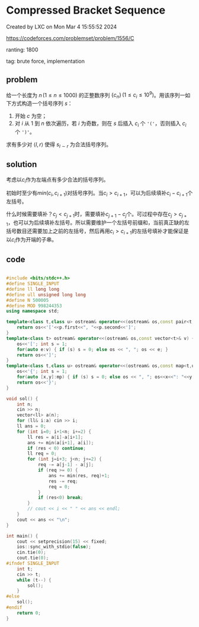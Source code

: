 # Compressed Bracket Sequence

Created by LXC on Mon Mar  4 15:55:52 2024

https://codeforces.com/problemset/problem/1556/C

ranting: 1800

tag: brute force, implementation

## problem

给一个长度为 $n\,(1\le n\le 1000)$ 的正整数序列 $\left\lbrace c_n\right\rbrace \,(1\le c_i\le 10^9)$。用该序列一如下方式构造一个括号序列 $s$：

1. 开始 $c$ 为空；
2. 对 $i$ 从 $1$ 到 $n$ 依次遍历，若 $i$ 为奇数，则在 $s$ 后插入 $c_i$ 个 `'('`，否则插入 $c_i$ 个 `')'`。

求有多少对 $\left<l,r\right>$ 使得 $s_{l\sim r}$ 为合法括号序列。

## solution

考虑以$c_i$作为左端点有多少合法的括号序列。

初始时至少有$min(c_i, c_{i+1})$对括号序列。当$c_i > c_{i+1}$，可以为后续填补$c_i-c_{i+1}$个左括号。

什么时候需要填补？$c_{j} < c_{j+1}$时，需要填补$c_{j+1}-c_{j}$个。可过程中存在$c_{j}>c_{j+1}$，也可以为后续填补左括号。所以需要维护一个左括号前缀和，当前真正缺的左括号数目还需要加上之前的左括号，然后再用$c_i > c_{i+1}$的左括号填补才能保证是以$c_i$作为开端的子串。

## code

``` cpp

#include <bits/stdc++.h>
#define SINGLE_INPUT
#define ll long long
#define ull unsigned long long
#define N 500005
#define MOD 998244353
using namespace std;

template<class t,class u> ostream& operator<<(ostream& os,const pair<t,u>& p) {
    return os<<'['<<p.first<<", "<<p.second<<']';
}
template<class t> ostream& operator<<(ostream& os,const vector<t>& v) {
    os<<'['; int s = 1;
    for(auto e:v) { if (s) s = 0; else os << ", "; os << e; }
    return os<<']';
}
template<class t,class u> ostream& operator<<(ostream& os,const map<t,u>& mp){
    os<<'{'; int s = 1;
    for(auto [x,y]:mp) { if (s) s = 0; else os << ", "; os<<x<<": "<<y; }
    return os<<'}';
}

void sol() {
    int n;
    cin >> n;
    vector<ll> a(n);
    for (ll& i:a) cin >> i;
    ll ans = 0;
    for (int i=0; i+1<n; i+=2) {
        ll res = a[i]-a[i+1];
        ans += min(a[i+1], a[i]);
        if (res < 0) continue;
        ll req = 0; 
        for (int j=i+3; j<n; j+=2) {
            req -= a[j-1] - a[j];
            if (req >= 0) {
                ans += min(res, req)+1;
                res -= req;
                req = 0;
            }
            if (res<0) break;
        }
        // cout << i << " " << ans << endl;
    }
    cout << ans << "\n";
}

int main() {
    cout << setprecision(15) << fixed;
    ios::sync_with_stdio(false);
    cin.tie(0);
    cout.tie(0);
#ifndef SINGLE_INPUT
    int t;
    cin >> t;
    while (t--) {
        sol();
    }
#else
    sol();
#endif
    return 0;
}

```
